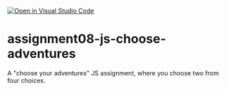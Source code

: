 [![Open in Visual Studio Code](https://classroom.github.com/assets/open-in-vscode-718a45dd9cf7e7f842a935f5ebbe5719a5e09af4491e668f4dbf3b35d5cca122.svg)](https://classroom.github.com/online_ide?assignment_repo_id=12872373&assignment_repo_type=AssignmentRepo)
# assignment08-js-choose-adventures
A "choose your adventures" JS assignment, where you choose two from four choices.

